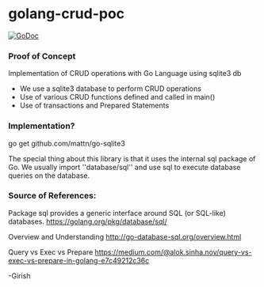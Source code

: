 # golang-crud-poc #

[![GoDoc](https://img.shields.io/static/v1?label=godoc&message=reference&color=blue)](https://golang.org/pkg/database/sql/)

### Proof of Concept
Implementation of CRUD operations with Go Language using sqlite3 db

- We use a sqlite3 database to perform CRUD operations
- Use of various CRUD functions defined and called in main()
- Use of transactions and Prepared Statements

### Implementation?

go get github.com/mattn/go-sqlite3

The special thing about this library is that it uses the internal sql package of Go. We usually import ''database/sql'' and use sql to execute database queries on the database.

### Source of References:

Package sql provides a generic interface around SQL (or SQL-like) databases. 
https://golang.org/pkg/database/sql/

Overview and Understanding
http://go-database-sql.org/overview.html

Query vs Exec vs Prepare
https://medium.com/@alok.sinha.nov/query-vs-exec-vs-prepare-in-golang-e7c49212c36c

-Girish
